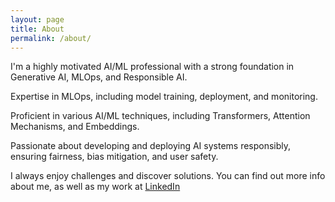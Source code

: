 ```yaml
---
layout: page
title: About
permalink: /about/
---
```


I'm a highly motivated AI/ML professional with a strong foundation in Generative AI, MLOps, and Responsible AI. 

Expertise in MLOps, including model training, deployment, and monitoring. 

Proficient in various AI/ML techniques, including Transformers, Attention Mechanisms, and Embeddings. 

Passionate about developing and deploying AI systems responsibly, ensuring fairness, bias mitigation, and user safety.

I always enjoy challenges and discover solutions.  You can find out more info about me, as well as my work at [LinkedIn](https://www.linkedin.com/in/keeyana-jones-5a275514)

